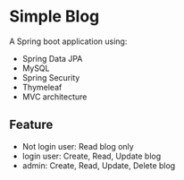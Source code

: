 # Simple Blog 
A Spring boot application using:
- Spring Data JPA
- MySQL
- Spring Security
- Thymeleaf
- MVC architecture

## Feature
- Not login user: Read blog only 
- login user: Create, Read, Update blog
- admin: Create, Read, Update, Delete blog

